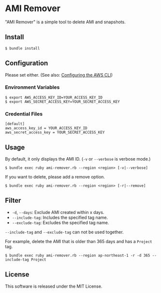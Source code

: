 # AMI Remover

"AMI Remover" is a simple tool to delete AMI and snapshots.

## Install

```
$ bundle install
```

## Configuration

Please set either. (See also: [Configuring the AWS CLI](http://docs.aws.amazon.com/cli/latest/userguide/cli-chap-getting-started.html))

### Environment Variables

```
$ export AWS_ACCESS_KEY_ID=YOUR_ACCESS_KEY_ID
$ export AWS_SECRET_ACCESS_KEY=YOUR_SECRET_ACCESS_KEY
```

### Credential Files

```
[default]
aws_access_key_id = YOUR_ACCESS_KEY_ID
aws_secret_access_key = YOUR_SECRET_ACCESS_KEY
```

## Usage

By default, it only displays the AMI ID. (`-v` or `--verbose` is verbose mode.)

```
$ bundle exec ruby ami-remover.rb --region <region> [-v|--verbose]
```

If you want to delete, please add a remove option.

```
$ bundle exec ruby ami-remover.rb --region <region> [-r|--remove]
```

## Filter

* `-d`, `--days`: Exclude AMI created within x days.
* `--include-tag`: Includes the specified tag name.
* `--exclude-tag`: Excludes the specified tag name.

`--include-tag` and `--exclude-tag` can not be used together.

For example, delete the AMI that is older than 365 days and has a `Project` tag.

```
$ bundle exec ruby ami-remover.rb --region ap-northeast-1 -r -d 365 --include-tag Project
```

## License

This software is released under the MIT License.
